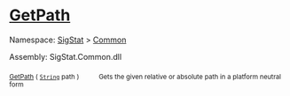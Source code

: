 # [GetPath](./IOExtensions-100663399.md)

Namespace: [SigStat]() > [Common](./../README.md)

Assembly: SigStat.Common.dll

<sub>[GetPath](./IOExtensions-100663399.md) ( [`String`](https://docs.microsoft.com/en-us/dotnet/api/System.String) path )</sub>&nbsp;&nbsp;&nbsp;&nbsp;&nbsp;&nbsp;&nbsp;&nbsp;&nbsp;<sub>Gets the given relative or absolute path in a platform neutral form</sub>
